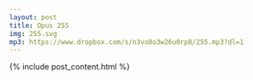 ```yaml
---
layout: post
title: Opus 255
img: 255.svg
mp3: https://www.dropbox.com/s/n3vo8o3w26u0rp8/255.mp3?dl=1
---
```


{% include post_content.html %}
